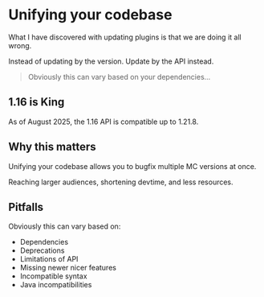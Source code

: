 # Unifying your codebase
What I have discovered with updating plugins is that we are doing it all wrong.

Instead of updating by the version. Update by the API instead.
> Obviously this can vary based on your dependencies...

## 1.16 is King
As of August 2025, the 1.16 API is compatible up to 1.21.8.

## Why this matters
Unifying your codebase allows you to bugfix multiple MC versions at once.

Reaching larger audiences, shortening devtime, and less resources.

## Pitfalls
Obviously this can vary based on:
- Dependencies
- Deprecations
- Limitations of API
- Missing newer nicer features
- Incompatible syntax
- Java incompatibilities
